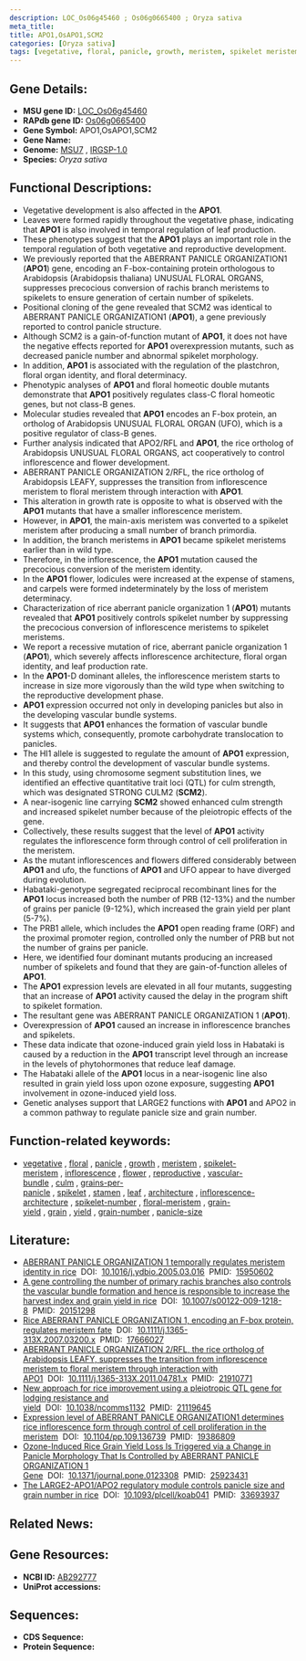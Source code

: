```yaml
---
description: LOC_Os06g45460 ; Os06g0665400 ; Oryza sativa
meta_title:
title: APO1,OsAPO1,SCM2
categories: [Oryza sativa]
tags: [vegetative, floral, panicle, growth, meristem, spikelet meristem, inflorescence, flower, reproductive, vascular bundle, culm, grains per panicle, spikelet, stamen, leaf, architecture, inflorescence architecture, spikelet number, floral meristem, grain yield, grain, yield, grain number, panicle size]
---
```


## Gene Details:
- **MSU gene ID:** [LOC_Os06g45460](http://rice.uga.edu/cgi-bin/ORF_infopage.cgi?orf=LOC_Os06g45460)  
- **RAPdb gene ID:** [Os06g0665400](https://rapdb.dna.affrc.go.jp/locus/?name=Os06g0665400)  
- **Gene Symbol:** APO1,OsAPO1,SCM2
- **Gene Name:**
- **Genome:**  [MSU7](http://rice.uga.edu/)&nbsp;,&nbsp;[IRGSP-1.0](https://rapdb.dna.affrc.go.jp/download/irgsp1.html)
- **Species:** *Oryza sativa*

## Functional Descriptions:
   - Vegetative development is also affected in the **APO1**.
   - Leaves were formed rapidly throughout the vegetative phase, indicating that **APO1** is also involved in temporal regulation of leaf production.
   - These phenotypes suggest that the **APO1** plays an important role in the temporal regulation of both vegetative and reproductive development.
   - We previously reported that the ABERRANT PANICLE ORGANIZATION1 (**APO1**) gene, encoding an F-box-containing protein orthologous to Arabidopsis (Arabidopsis thaliana) UNUSUAL FLORAL ORGANS, suppresses precocious conversion of rachis branch meristems to spikelets to ensure generation of certain number of spikelets.
   - Positional cloning of the gene revealed that SCM2 was identical to ABERRANT PANICLE ORGANIZATION1 (**APO1**), a gene previously reported to control panicle structure.
   - Although SCM2 is a gain-of-function mutant of **APO1**, it does not have the negative effects reported for **APO1** overexpression mutants, such as decreased panicle number and abnormal spikelet morphology.
   - In addition, **APO1** is associated with the regulation of the plastchron, floral organ identity, and floral determinacy.
   - Phenotypic analyses of **APO1** and floral homeotic double mutants demonstrate that **APO1** positively regulates class-C floral homeotic genes, but not class-B genes.
   - Molecular studies revealed that **APO1** encodes an F-box protein, an ortholog of Arabidopsis UNUSUAL FLORAL ORGAN (UFO), which is a positive regulator of class-B genes.
   - Further analysis indicated that APO2/RFL and **APO1**, the rice ortholog of Arabidopsis UNUSUAL FLORAL ORGANS, act cooperatively to control inflorescence and flower development.
   - ABERRANT PANICLE ORGANIZATION 2/RFL, the rice ortholog of Arabidopsis LEAFY, suppresses the transition from inflorescence meristem to floral meristem through interaction with **APO1**.
   - This alteration in growth rate is opposite to what is observed with the **APO1** mutants that have a smaller inflorescence meristem.
   - However, in **APO1**, the main-axis meristem was converted to a spikelet meristem after producing a small number of branch primordia.
   - In addition, the branch meristems in **APO1** became spikelet meristems earlier than in wild type.
   - Therefore, in the inflorescence, the **APO1** mutation caused the precocious conversion of the meristem identity.
   - In the **APO1** flower, lodicules were increased at the expense of stamens, and carpels were formed indeterminately by the loss of meristem determinacy.
   - Characterization of rice aberrant panicle organization 1 (**APO1**) mutants revealed that **APO1** positively controls spikelet number by suppressing the precocious conversion of inflorescence meristems to spikelet meristems.
   - We report a recessive mutation of rice, aberrant panicle organization 1 (**APO1**), which severely affects inflorescence architecture, floral organ identity, and leaf production rate.
   - In the **APO1**-D dominant alleles, the inflorescence meristem starts to increase in size more vigorously than the wild type when switching to the reproductive development phase.
   - **APO1** expression occurred not only in developing panicles but also in the developing vascular bundle systems.
   - It suggests that **APO1** enhances the formation of vascular bundle systems which, consequently, promote carbohydrate translocation to panicles.
   - The HI1 allele is suggested to regulate the amount of **APO1** expression, and thereby control the development of vascular bundle systems.
   - In this study, using chromosome segment substitution lines, we identified an effective quantitative trait loci (QTL) for culm strength, which was designated STRONG CULM2 (**SCM2**).
   - A near-isogenic line carrying **SCM2** showed enhanced culm strength and increased spikelet number because of the pleiotropic effects of the gene.
   - Collectively, these results suggest that the level of **APO1** activity regulates the inflorescence form through control of cell proliferation in the meristem.
   - As the mutant inflorescences and flowers differed considerably between **APO1** and ufo, the functions of **APO1** and UFO appear to have diverged during evolution.
   - Habataki-genotype segregated reciprocal recombinant lines for the **APO1** locus increased both the number of PRB (12-13%) and the number of grains per panicle (9-12%), which increased the grain yield per plant (5-7%).
   - The PRB1 allele, which includes the **APO1** open reading frame (ORF) and the proximal promoter region, controlled only the number of PRB but not the number of grains per panicle.
   - Here, we identified four dominant mutants producing an increased number of spikelets and found that they are gain-of-function alleles of **APO1**.
   - The **APO1** expression levels are elevated in all four mutants, suggesting that an increase of **APO1** activity caused the delay in the program shift to spikelet formation.
   - The resultant gene was ABERRANT PANICLE ORGANIZATION 1 (**APO1**).
   - Overexpression of **APO1** caused an increase in inflorescence branches and spikelets.
   - These data indicate that ozone-induced grain yield loss in Habataki is caused by a reduction in the **APO1** transcript level through an increase in the levels of phytohormones that reduce leaf damage.
   - The Habataki allele of the **APO1** locus in a near-isogenic line also resulted in grain yield loss upon ozone exposure, suggesting **APO1** involvement in ozone-induced yield loss.
   - Genetic analyses support that LARGE2 functions with **APO1** and APO2 in a common pathway to regulate panicle size and grain number.

## Function-related keywords:
   - [vegetative](/tags/vegetative/)&nbsp;,&nbsp;[floral](/tags/floral/)&nbsp;,&nbsp;[panicle](/tags/panicle/)&nbsp;,&nbsp;[growth](/tags/growth/)&nbsp;,&nbsp;[meristem](/tags/meristem/)&nbsp;,&nbsp;[spikelet-meristem](/tags/spikelet-meristem/)&nbsp;,&nbsp;[inflorescence](/tags/inflorescence/)&nbsp;,&nbsp;[flower](/tags/flower/)&nbsp;,&nbsp;[reproductive](/tags/reproductive/)&nbsp;,&nbsp;[vascular-bundle](/tags/vascular-bundle/)&nbsp;,&nbsp;[culm](/tags/culm/)&nbsp;,&nbsp;[grains-per-panicle](/tags/grains-per-panicle/)&nbsp;,&nbsp;[spikelet](/tags/spikelet/)&nbsp;,&nbsp;[stamen](/tags/stamen/)&nbsp;,&nbsp;[leaf](/tags/leaf/)&nbsp;,&nbsp;[architecture](/tags/architecture/)&nbsp;,&nbsp;[inflorescence-architecture](/tags/inflorescence-architecture/)&nbsp;,&nbsp;[spikelet-number](/tags/spikelet-number/)&nbsp;,&nbsp;[floral-meristem](/tags/floral-meristem/)&nbsp;,&nbsp;[grain-yield](/tags/grain-yield/)&nbsp;,&nbsp;[grain](/tags/grain/)&nbsp;,&nbsp;[yield](/tags/yield/)&nbsp;,&nbsp;[grain-number](/tags/grain-number/)&nbsp;,&nbsp;[panicle-size](/tags/panicle-size/)

## Literature:
   - [ABERRANT PANICLE ORGANIZATION 1 temporally regulates meristem identity in rice](https://www.doi.org/10.1016/j.ydbio.2005.03.016)&nbsp;&nbsp;DOI:&nbsp;&nbsp;[10.1016/j.ydbio.2005.03.016](https://www.doi.org/10.1016/j.ydbio.2005.03.016)&nbsp;&nbsp;PMID:&nbsp;&nbsp;[15950602](https://pubmed.ncbi.nlm.nih.gov/15950602/)
   - [A gene controlling the number of primary rachis branches also controls the vascular bundle formation and hence is responsible to increase the harvest index and grain yield in rice](https://www.doi.org/10.1007/s00122-009-1218-8)&nbsp;&nbsp;DOI:&nbsp;&nbsp;[10.1007/s00122-009-1218-8](https://www.doi.org/10.1007/s00122-009-1218-8)&nbsp;&nbsp;PMID:&nbsp;&nbsp;[20151298](https://pubmed.ncbi.nlm.nih.gov/20151298/)
   - [Rice ABERRANT PANICLE ORGANIZATION 1, encoding an F-box protein, regulates meristem fate](https://www.doi.org/10.1111/j.1365-313X.2007.03200.x)&nbsp;&nbsp;DOI:&nbsp;&nbsp;[10.1111/j.1365-313X.2007.03200.x](https://www.doi.org/10.1111/j.1365-313X.2007.03200.x)&nbsp;&nbsp;PMID:&nbsp;&nbsp;[17666027](https://pubmed.ncbi.nlm.nih.gov/17666027/)
   - [ABERRANT PANICLE ORGANIZATION 2/RFL, the rice ortholog of Arabidopsis LEAFY, suppresses the transition from inflorescence meristem to floral meristem through interaction with APO1](https://www.doi.org/10.1111/j.1365-313X.2011.04781.x)&nbsp;&nbsp;DOI:&nbsp;&nbsp;[10.1111/j.1365-313X.2011.04781.x](https://www.doi.org/10.1111/j.1365-313X.2011.04781.x)&nbsp;&nbsp;PMID:&nbsp;&nbsp;[21910771](https://pubmed.ncbi.nlm.nih.gov/21910771/)
   - [New approach for rice improvement using a pleiotropic QTL gene for lodging resistance and yield](https://www.doi.org/10.1038/ncomms1132)&nbsp;&nbsp;DOI:&nbsp;&nbsp;[10.1038/ncomms1132](https://www.doi.org/10.1038/ncomms1132)&nbsp;&nbsp;PMID:&nbsp;&nbsp;[21119645](https://pubmed.ncbi.nlm.nih.gov/21119645/)
   - [Expression level of ABERRANT PANICLE ORGANIZATION1 determines rice inflorescence form through control of cell proliferation in the meristem](https://www.doi.org/10.1104/pp.109.136739)&nbsp;&nbsp;DOI:&nbsp;&nbsp;[10.1104/pp.109.136739](https://www.doi.org/10.1104/pp.109.136739)&nbsp;&nbsp;PMID:&nbsp;&nbsp;[19386809](https://pubmed.ncbi.nlm.nih.gov/19386809/)
   - [Ozone-Induced Rice Grain Yield Loss Is Triggered via a Change in Panicle Morphology That Is Controlled by ABERRANT PANICLE ORGANIZATION 1 Gene](https://www.doi.org/10.1371/journal.pone.0123308)&nbsp;&nbsp;DOI:&nbsp;&nbsp;[10.1371/journal.pone.0123308](https://www.doi.org/10.1371/journal.pone.0123308)&nbsp;&nbsp;PMID:&nbsp;&nbsp;[25923431](https://pubmed.ncbi.nlm.nih.gov/25923431/)
   - [The LARGE2-APO1/APO2 regulatory module controls panicle size and grain number in rice](https://www.doi.org/10.1093/plcell/koab041)&nbsp;&nbsp;DOI:&nbsp;&nbsp;[10.1093/plcell/koab041](https://www.doi.org/10.1093/plcell/koab041)&nbsp;&nbsp;PMID:&nbsp;&nbsp;[33693937](https://pubmed.ncbi.nlm.nih.gov/33693937/)

## Related News:

## Gene Resources:
- **NCBI ID:**  [AB292777](http://www.ncbi.nlm.nih.gov/nuccore/AB292777)
- **UniProt accessions:** [](https://www.uniprot.org/uniprotkb//entry)

## Sequences:
- **CDS Sequence:**
- **Protein Sequence:**
